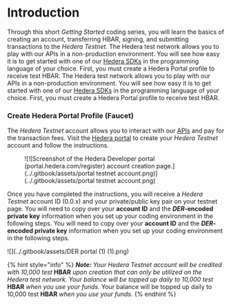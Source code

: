 # Introduction

Through this short _Getting Started_ coding series, you will learn the basics of creating an account, transferring HBAR, signing, and submitting transactions to the _Hedera Testnet_. The Hedera test network allows you to play with our APIs in a non-production environment. You will see how easy it is to get started with one of our [Hedera SDKs](../sdks-and-apis/) in the programming language of your choice. First, you must create a Hedera Portal profile to receive test HBAR. The Hedera test network allows you to play with our APIs in a non-production environment. You will see how easy it is to get started with one of our [Hedera SDKs](../sdks-and-apis/) in the programming language of your choice. First, you must create a Hedera Portal profile to receive test HBAR.

### Create Hedera Portal Profile (Faucet)

The _Hedera Testnet_ account allows you to interact with our [APIs](../sdks-and-apis/) and pay for the transaction fees. Visit the [Hedera portal](https://portal.hedera.com/register) to create your _Hedera Testnet_ account and follow the instructions.

<figure>

![![Screenshot of the Hedera Developer portal (portal.hedera.com/register) account creation page.](../.gitbook/assets/portal testnet account.png)](../.gitbook/assets/portal testnet account.png)<figcaption></figcaption></figure>

Once you have completed the instructions, you will receive a _Hedera Testnet_ account ID (0.0.x) and your private/public key pair on your testnet page. You will need to copy over your **account ID** and the _**DER**_**-encoded private key** information when you set up your coding environment in the following steps. You will need to copy over your **account ID** and the _**DER**_**-encoded private key** information when you set up your coding environment in the following steps.

![](../.gitbook/assets/DER portal (1) (1).png)

{% hint style="info" %}
_**Note:** Your Hedera Testnet account will be credited with 10,000 test_ **HBAR** _upon creation that can only be utilized on the Hedera test network. Your balance will be topped up daily to 10,000 test_ **HBAR** _when you use your funds._ Your balance will be topped up daily to 10,000 test</em> **HBAR** _when you use your funds._
{% endhint %}
